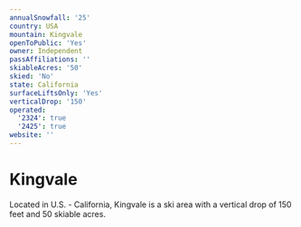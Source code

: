 ```yaml
---
annualSnowfall: '25'
country: USA
mountain: Kingvale
openToPublic: 'Yes'
owner: Independent
passAffiliations: ''
skiableAcres: '50'
skied: 'No'
state: California
surfaceLiftsOnly: 'Yes'
verticalDrop: '150'
operated:
  '2324': true
  '2425': true
website: ''
---
```



# Kingvale

Located in U.S. - California, Kingvale is a ski area with a vertical drop of 150 feet and 50 skiable acres.
